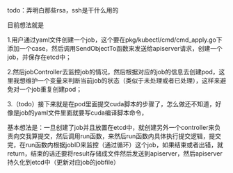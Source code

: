todo：弄明白那些rsa，ssh是干什么用的

目前想法就是

1.用户通过yaml文件创建一个job，这个要在pkg/kubectl/cmd/cmd_apply.go下添加一个case，然后调用SendObjectTo函数来发送给apiserver请求，创建一个job，并保存在etcd中；

2.然后jobController去监控job的情况，然后根据对应的job的信息去创建pod，这里我想维护一个变量来判断当前job的状态（类似于未处理或者已处理），这样来避免对一个job重复创建pod；

3.（todo）接下来就是在pod里面提交cuda脚本的步骤了，怎么做还不知道，好像是job的yaml文件里面就要写cuda编译脚本命令，

基本想法是：一旦创建了job并且放置在etcd中，就创建另外一个controller来负责向交我算提交，然后调用run函数，来然后run函数内具体执行提交逻辑，提交完，在run函数内根据jobID来监控（通过循环）这个job，如果结束或者出错，就return，结束的话还要将result存储成文件然后发送到apiserver，然后apiserver持久化到etcd中（更新对应job的jobfile）
